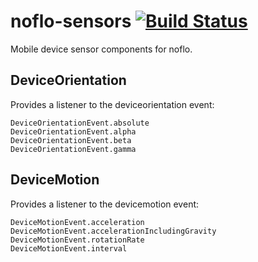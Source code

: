 # noflo-sensors [![Build Status](https://api.travis-ci.org/oliverhruby/noflo-sensors.png?branch=master)](http://travis-ci.org/oliverhruby/noflo-sensors)

Mobile device sensor components for noflo.

## DeviceOrientation
Provides a listener to the deviceorientation event:

    DeviceOrientationEvent.absolute
    DeviceOrientationEvent.alpha
    DeviceOrientationEvent.beta
    DeviceOrientationEvent.gamma

## DeviceMotion
Provides a listener to the devicemotion event:

    DeviceMotionEvent.acceleration
    DeviceMotionEvent.accelerationIncludingGravity
    DeviceMotionEvent.rotationRate
    DeviceMotionEvent.interval
